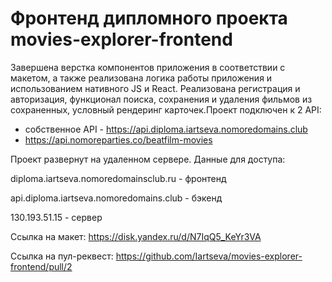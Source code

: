 # Фронтенд дипломного проекта movies-explorer-frontend

Завершена верстка компонентов приложения в соответствии с макетом, а также реализована логика работы приложения и использованием нативного JS и React. Реализована регистрация и авторизация, функционал поиска, сохранения и удаления фильмов из сохраненных, условный рендеринг карточек.Проект подключен к 2 API:
- собственное API - https://api.diploma.iartseva.nomoredomains.club
- https://api.nomoreparties.co/beatfilm-movies

Проект развернут на удаленном сервере. Данные для доступа: 

diploma.iartseva.nomoredomainsclub.ru - фронтенд

api.diploma.iartseva.nomoredomains.club - бэкенд

130.193.51.15 - сервер

Ссылка на макет: https://disk.yandex.ru/d/N7IqQ5_KeYr3VA

Ссылка на пул-реквест: https://github.com/Iartseva/movies-explorer-frontend/pull/2
